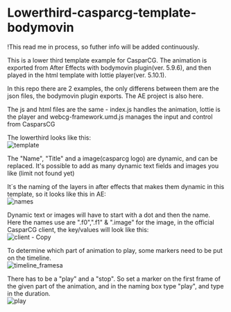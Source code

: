 # Lowerthird-casparcg-template-bodymovin
!This read me in process, so futher info will be added continuously.

This is a lower third template example for CasparCG. 
The animation is exported from After Effects with bodymovin plugin(ver. 5.9.6), and then played in the html template with lottie player(ver. 5.10.1).

In this repo there are 2 examples, the only differens between them are the json files, the bodymovin plugin exports. The AE project is also here.

The js and html files are the same - index.js handles the animation, lottie is the player and webcg-framework.umd.js manages the input and control from CasparsCG

The lowerthird looks like this:<br>
![template](https://user-images.githubusercontent.com/61490904/215807027-f6f5bd25-5fa6-4f50-b03f-a5d0f7e20a3b.JPG)

The "Name", "Title" and a image(casparcg logo) are dynamic, and can be replaced.
It's possible to add as many dynamic text fields and images you like (limit not found yet)

It´s the naming of the layers in after effects that makes them dynamic in this template, so it looks like this in AE:<br>
![names](https://user-images.githubusercontent.com/61490904/215814464-2f0f93e0-faf5-414a-a894-070aa41cf364.JPG)

Dynamic text or images will have to start with a dot and then the name.<br>
Here the names use are ".f0",".f1" & ".image" for the image, in the official CasparCG client, the key/values will look like this:<br>
![client - Copy](https://user-images.githubusercontent.com/61490904/215815595-ae321658-41fb-40f4-b73b-5a00ac42596e.jpg)

To determine which part of animation to play, some markers need to be put on the timeline.<br>
![timeline_framesa](https://user-images.githubusercontent.com/61490904/215841759-381487b5-e436-40df-a6ce-9373a2eeec37.JPG)<br>

There has to be a "play" and a "stop". So set a marker on the first frame of the given part of the animation, and in the naming box type "play", and type in the duration.<br>
![play](https://user-images.githubusercontent.com/61490904/215842190-422ef16d-9721-4511-923a-014128a5b825.JPG)


























